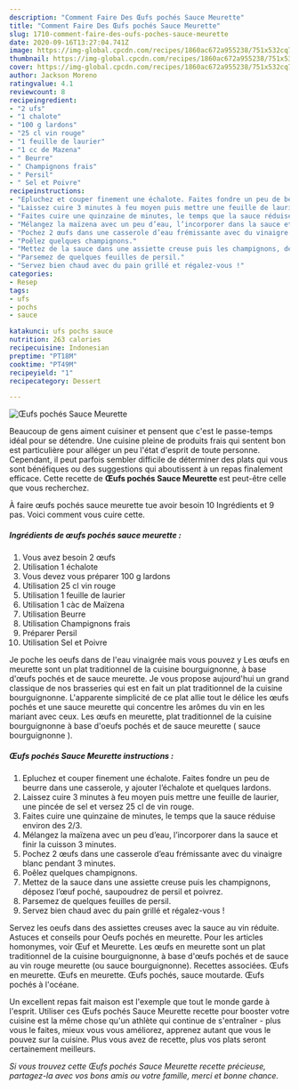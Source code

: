 ```yaml
---
description: "Comment Faire Des Œufs pochés Sauce Meurette"
title: "Comment Faire Des Œufs pochés Sauce Meurette"
slug: 1710-comment-faire-des-oufs-poches-sauce-meurette
date: 2020-09-16T13:27:04.741Z
image: https://img-global.cpcdn.com/recipes/1860ac672a955238/751x532cq70/oeufs-poches-sauce-meurette-photo-principale-de-la-recette.jpg
thumbnail: https://img-global.cpcdn.com/recipes/1860ac672a955238/751x532cq70/oeufs-poches-sauce-meurette-photo-principale-de-la-recette.jpg
cover: https://img-global.cpcdn.com/recipes/1860ac672a955238/751x532cq70/oeufs-poches-sauce-meurette-photo-principale-de-la-recette.jpg
author: Jackson Moreno
ratingvalue: 4.1
reviewcount: 8
recipeingredient:
- "2 ufs"
- "1 chalote"
- "100 g lardons"
- "25 cl vin rouge"
- "1 feuille de laurier"
- "1 cc de Mazena"
- " Beurre"
- " Champignons frais"
- " Persil"
- " Sel et Poivre"
recipeinstructions:
- "Epluchez et couper finement une échalote. Faites fondre un peu de beurre dans une casserole, y ajouter l’échalote et quelques lardons."
- "Laissez cuire 3 minutes à feu moyen puis mettre une feuille de laurier, une pincée de sel et versez 25 cl de vin rouge."
- "Faites cuire une quinzaine de minutes, le temps que la sauce réduise environ des 2/3."
- "Mélangez la maïzena avec un peu d’eau, l’incorporer dans la sauce et finir la cuisson 3 minutes."
- "Pochez 2 œufs dans une casserole d’eau frémissante avec du vinaigre blanc pendant 3 minutes."
- "Poêlez quelques champignons."
- "Mettez de la sauce dans une assiette creuse puis les champignons, déposez l’œuf poché, saupoudrez de persil et poivrez."
- "Parsemez de quelques feuilles de persil."
- "Servez bien chaud avec du pain grillé et régalez-vous !"
categories:
- Resep
tags:
- ufs
- pochs
- sauce

katakunci: ufs pochs sauce 
nutrition: 263 calories
recipecuisine: Indonesian
preptime: "PT18M"
cooktime: "PT49M"
recipeyield: "1"
recipecategory: Dessert

---
```



![Œufs pochés Sauce Meurette](https://img-global.cpcdn.com/recipes/1860ac672a955238/751x532cq70/oeufs-poches-sauce-meurette-photo-principale-de-la-recette.jpg)

Beaucoup de gens aiment cuisiner et pensent que c'est le passe-temps idéal pour se détendre. Une cuisine pleine de produits frais qui sentent bon est particulière pour alléger un peu l'état d'esprit de toute personne. Cependant, il peut parfois sembler difficile de déterminer des plats qui vous sont bénéfiques ou des suggestions qui aboutissent à un repas finalement efficace. Cette recette de <strong> Œufs pochés Sauce Meurette </strong> est peut-être celle que vous recherchez.

<!--inarticleads1-->

À faire œufs pochés sauce meurette tue avoir besoin 10 Ingrédients et 9 pas. Voici comment vous cuire cette.

##### Ingrédients de œufs pochés sauce meurette :

1. Vous avez besoin 2 œufs
1. Utilisation 1 échalote
1. Vous devez vous préparer 100 g lardons
1. Utilisation 25 cl vin rouge
1. Utilisation 1 feuille de laurier
1. Utilisation 1 càc de Maïzena
1. Utilisation  Beurre
1. Utilisation  Champignons frais
1. Préparer  Persil
1. Utilisation  Sel et Poivre


Je poche les oeufs dans de l&#39;eau vinaigrée mais vous pouvez y Les œufs en meurette sont un plat traditionnel de la cuisine bourguignonne, à base d&#39;œufs pochés et de sauce meurette. Je vous propose aujourd&#39;hui un grand classique de nos brasseries qui est en fait un plat traditionnel de la cuisine bourguignonne. L&#39;apparente simplicité de ce plat allie tout le délice les œufs pochés et une sauce meurette qui concentre les arômes du vin en les mariant avec ceux. Les œufs en meurette, plat traditionnel de la cuisine bourguignonne à base d&#39;oeufs pochés et de sauce meurette ( sauce bourguignonne ). 

<!--inarticleads2-->

##### Œufs pochés Sauce Meurette instructions :

1. Epluchez et couper finement une échalote. Faites fondre un peu de beurre dans une casserole, y ajouter l’échalote et quelques lardons.
1. Laissez cuire 3 minutes à feu moyen puis mettre une feuille de laurier, une pincée de sel et versez 25 cl de vin rouge.
1. Faites cuire une quinzaine de minutes, le temps que la sauce réduise environ des 2/3.
1. Mélangez la maïzena avec un peu d’eau, l’incorporer dans la sauce et finir la cuisson 3 minutes.
1. Pochez 2 œufs dans une casserole d’eau frémissante avec du vinaigre blanc pendant 3 minutes.
1. Poêlez quelques champignons.
1. Mettez de la sauce dans une assiette creuse puis les champignons, déposez l’œuf poché, saupoudrez de persil et poivrez.
1. Parsemez de quelques feuilles de persil.
1. Servez bien chaud avec du pain grillé et régalez-vous !


Servez les oeufs dans des assiettes creuses avec la sauce au vin réduite. Astuces et conseils pour Oeufs pochés en meurette. Pour les articles homonymes, voir Œuf et Meurette. Les œufs en meurette sont un plat traditionnel de la cuisine bourguignonne, à base d&#39;œufs pochés et de sauce au vin rouge meurette (ou sauce bourguignonne). Recettes associées. Œufs en meurette. Œufs en meurette. Œufs pochés, sauce moutarde. Œufs pochés à l&#39;océane. 

<!--inarticleads1-->

<p>
Un excellent repas fait maison est l'exemple que tout le monde garde à l'esprit. Utiliser ces Œufs pochés Sauce Meurette recette pour booster votre cuisine est la même chose qu'un athlète qui continue de s'entraîner - plus vous le faites, mieux vous vous améliorez, apprenez autant que vous le pouvez sur la cuisine. Plus vous avez de recette, plus vos plats seront certainement meilleurs.
</p>

<p>
<i>Si vous trouvez cette Œufs pochés Sauce Meurette recette précieuse, partagez-la avec vos bons amis ou votre famille, merci et bonne chance.</i>
</p>
